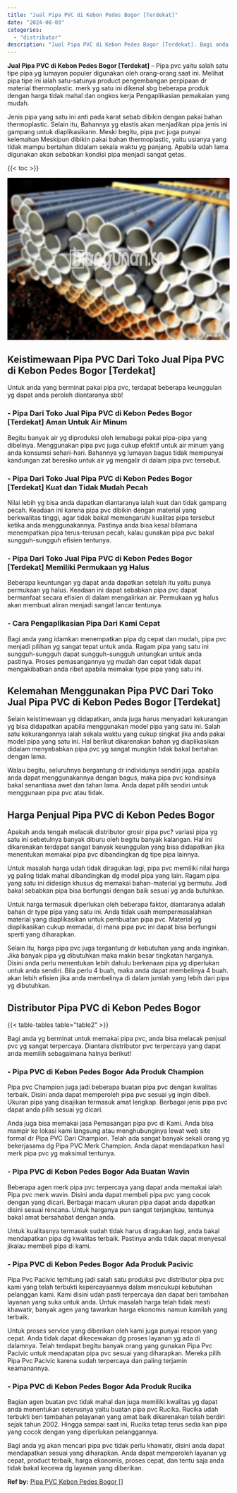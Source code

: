 ```yaml
---
title: "Jual Pipa PVC di Kebon Pedes Bogor [Terdekat]"
date: "2024-08-03"
categories: 
  - "distributor"
description: "Jual Pipa PVC di Kebon Pedes Bogor [Terdekat]. Bagi anda yg akan mencari pipa pvc tidak perlu khawatir, disini anda dapat mendapatkan sesuai yang diharapkan...."
---
```


**Jual Pipa PVC di Kebon Pedes Bogor \[Terdekat\]** – Pipa pvc yaitu salah satu tipe pipa yg lumayan populer digunakan oleh orang-orang saat ini. Melihat pipa tipe ini ialah satu-satunya product pengembangan perpipaan dr material thermoplastic. merk yg satu ini dikenal sbg beberapa produk dengan harga tidak mahal dan ongkos kerja Pengaplikasian pemakaian yang mudah.

Jenis pipa yang satu ini anti pada karat sebab dibikin dengan pakai bahan thermoplastic. Selain itu, Bahannya yg elastis akan menjadikan pipa jenis ini gampang untuk diaplikasikann. Meski begitu, pipa pvc juga punyai kelemahan Meskipun dibikin pakai bahan thermoplastic, yaitu usianya yang tidak mampu bertahan didalam sekala waktu yg panjang. Apabila udah lama digunakan akan sebabkan kondisi pipa menjadi sangat getas.

{{< toc >}}

![Jual Pipa PVC di Kebon Pedes Bogor [Terdekat]](/images/jaul-pipa-pvc-51.png)

## Keistimewaan Pipa PVC Dari Toko Jual Pipa PVC di Kebon Pedes Bogor \[Terdekat\]

Untuk anda yang berminat pakai pipa pvc, terdapat beberapa keunggulan yg dapat anda peroleh diantaranya sbb!

### \- Pipa Dari Toko Jual Pipa PVC di Kebon Pedes Bogor \[Terdekat\] Aman Untuk Air Minum

Begitu banyak air yg diproduksi oleh lemabaga pakai pipa-pipa yang dibelinya. Menggunakan pipa pvc juga cukup efektif untuk air minum yang anda konsumsi sehari-hari. Bahannya yg lumayan bagus tidak mempunyai kandungan zat beresiko untuk air yg mengalir di dalam pipa pvc tersebut.

### \- Pipa Dari Toko Jual Pipa PVC di Kebon Pedes Bogor \[Terdekat\] Kuat dan Tidak Mudah Pecah

Nilai lebih yg bisa anda dapatkan diantaranya ialah kuat dan tidak gampang pecah. Keadaan ini karena pipa pvc dibikin dengan material yang berkwalitas tinggi, agar tidak bakal memengaruhi kualitas pipa tersebut ketika anda menggunakannya. Pastinya anda bisa kesal bilamana menempatkan pipa terus-terusan pecah, kalau gunakan pipa pvc bakal sungguh-sungguh efisien tentunya.

### \- Pipa Dari Toko Jual Pipa PVC di Kebon Pedes Bogor \[Terdekat\] Memiliki Permukaan yg Halus

Beberapa keuntungan yg dapat anda dapatkan setelah itu yaitu punya permukaan yg halus. Keadaan ini dapat sebabkan pipa pvc dapat bermanfaat secara efisien di dalam mengalirkan air. Permukaan yg halus akan membuat aliran menjadi sangat lancar tentunya.

### \- Cara Pengaplikasian Pipa Dari Kami Cepat

Bagi anda yang idamkan menempatkan pipa dg cepat dan mudah, pipa pvc menjadi pilihan yg sangat tepat untuk anda. Ragam pipa yang satu ini sungguh-sungguh dapat sungguh-sungguh untungkan untuk anda pastinya. Proses pemasangannya yg mudah dan cepat tidak dapat mengakibatkan anda ribet apabila memakai type pipa yang satu ini.

## Kelemahan Menggunakan Pipa PVC Dari Toko Jual Pipa PVC di Kebon Pedes Bogor \[Terdekat\]

Selain keistimewaan yg didapatkan, anda juga harus menyadari kekurangan yg bisa didapatkan apabila menggunakan model pipa yang satu ini. Salah satu kekurangannya ialah sekala waktu yang cukup singkat jika anda pakai model pipa yang satu ini. Hal berikut dikarenakan bahan yg diaplikasikan didalam menyebabkan pipa pvc yg sangat mungkin tidak bakal bertahan dengan lama.

Walau begitu, seluruhnya bergantung dr individunya sendiri juga. apabila anda dapat menggunakannya dengan bagus, maka pipa pvc kondisinya bakal senantiasa awet dan tahan lama. Anda dapat pilih sendiri untuk menggunaan pipa pvc atau tidak.

## Harga Penjual Pipa PVC di Kebon Pedes Bogor

Apakah anda tengah melacak distributor grosir pipa pvc? variasi pipa yg satu ini sebetulnya banyak diburu oleh begitu banyak kalangan. Hal ini dikarenakan terdapat sangat banyak keunggulan yang bisa didapatkan jika menentukan memakai pipa pvc dibandingkan dg tipe pipa lainnya.

Untuk masalah harga udah tidak diragukan lagi, pipa pvc memiliki nilai harga yg paling tidak mahal dibandingkan dg model pipa yang lain. Ragam pipa yang satu ini didesign khusus dg memakai bahan-material yg bermutu. Jadi bakal sebabkan pipa bisa berfungsi dengan baik sesuai yg anda butuhkan.

Untuk harga termasuk diperlukan oleh beberapa faktor, diantaranya adalah bahan dr type pipa yang satu ini. Anda tidak usah mempermasalahkan material yang diaplikasikan untuk pembuatan pipa pvc. Material yg diaplikasikan cukup memadai, di mana pipa pvc ini dapat bisa berfungsi sperti yang diharapkan.

Selain itu, harga pipa pvc juga tergantung dr kebutuhan yang anda inginkan. Jika banyak pipa yg dibutuhkan maka makin besar tingkatan harganya. Disini anda perlu menentukan lebih dahulu berkenaan pipa yg diperlukan untuk anda sendiri. Bila perlu 4 buah, maka anda dapat membelinya 4 buah. akan lebih efisien jika anda membelinya di dalam jumlah yang lebih dari pipa yg dibutuhkan.

## Distributor Pipa PVC di Kebon Pedes Bogor

{{< table-tables table="table2" >}}

Bagi anda yg berminat untuk memakai pipa pvc, anda bisa melacak penjual pvc yg sangat terpercaya. Diantara distributor pvc terpercaya yang dapat anda memilih sebagaimana halnya berikut!

### \- Pipa PVC di Kebon Pedes Bogor Ada Produk Champion

Pipa pvc Champion juga jadi beberapa buatan pipa pvc dengan kwalitas terbaik. Disini anda dapat memperoleh pipa pvc sesuai yg ingin dibeli. Ukuran pipa yang disajikan termasuk amat lengkap. Berbagai jenis pipa pvc dapat anda pilih sesuai yg dicari.

Anda juga bisa memakai jasa Pemasangan pipa pvc di Kami. Anda bisa mampir ke lokasi kami langsung atau menghubunginya lewat web site formal dr Pipa PVC Dari Champion. Telah ada sangat banyak sekali orang yg bekerjasama dg Pipa PVC Merk Champion. Anda dapat mendapatkan hasil merk pipa pvc yg maksimal tentunya.

### \- Pipa PVC di Kebon Pedes Bogor Ada Buatan Wavin

Beberapa agen merk pipa pvc terpercaya yang dapat anda memakai ialah Pipa pvc merk wavin. Disini anda dapat membeli pipa pvc yang cocok dengan yang dicari. Berbagai macam ukuran pipa dapat anda dapatkan disini sesuai rencana. Untuk harganya pun sangat terjangkau, tentunya bakal amat bersahabat dengan anda.

Untuk kualitasnya termasuk sudah tidak harus diragukan lagi, anda bakal mendapatkan pipa dg kwalitas terbaik. Pastinya anda tidak dapat menyesal jikalau membeli pipa di kami.

### \- Pipa PVC di Kebon Pedes Bogor Ada Produk Pacivic

Pipa Pvc Pacivic terhitung jadi salah satu produksi pvc distributor pipa pvc kami yang telah terbukti kepercayaannya dalam mencukupi kebutuhan pelanggan kami. Kami disini udah pasti terpercaya dan dapat beri tambahan layanan yang suka untuk anda. Untuk masalah harga telah tidak mesti khawatir, banyak agen yang tawarkan harga ekonomis namun kamilah yang terbaik.

Untuk proses service yang diberikan oleh kami juga punyai respon yang cepat. Anda tidak dapat dikecewakan dg proses layanan yg ada di dalamnya. Telah terdapat begitu banyak orang yang gunakan Pipa Pvc Pacivic untuk mendapatan pipa pvc sesuai yang diharapkan. Mereka pilih Pipa Pvc Pacivic karena sudah terpercaya dan paling terjamin keamanannya.

### \- Pipa PVC di Kebon Pedes Bogor Ada Produk Rucika

Bagian agen buatan pvc tidak mahal dan juga memiliki kwalitas yg dapat anda menentukan seterusnya yaitu buatan pipa pvc Rucika. Rucika udah terbukti beri tambahan pelayanan yang amat baik dikarenakan telah berdiri sejak tahun 2002. Hingga sampai saat ini, Rucika tetap terus sedia kan pipa yang cocok dengan yang diperlukan pelanggannya.

Bagi anda yg akan mencari pipa pvc tidak perlu khawatir, disini anda dapat mendapatkan sesuai yang diharapkan. Anda dapat memperoleh layanan yg cepat, product terbaik, harga ekonomis, proses cepat, dan tentu saja anda tidak bakal kecewa dg layanan yang diberikan.

**Ref by:** [Pipa PVC Kebon Pedes Bogor []](https://id.wikipedia.org/wiki/Pipa)
